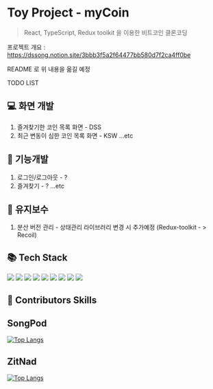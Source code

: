 # Toy Project - myCoin
 > React, TypeScript, Redux toolkit 을 이용한 비트코인 클론코딩

프로젝트 개요 : https://dssong.notion.site/3bbb3f5a2f64477bb580d7f2ca4ff0be

README 로 위 내용을 옮길 예정

TODO LIST

## 💻 화면 개발
1. 즐겨찾기한 코인 목록 화면 - DSS
2. 최근 변동이 심한 코인 목록 화면 - KSW
...etc

## 🔨 기능개발
1. 로그인/로그아웃 - ?
2. 즐겨찾기 - ?
...etc

## 👀 유지보수
1. 분산 버전 관리 - 상태관리 라이브러리 변경 시 추가예정 (Redux-toolkit - > Recoil)

## 📚 Tech Stack
<div>
    <img src="https://img.shields.io/badge/react-61DAFB?style=for-the-badge&logo=react&logoColor=black">
    <img src="https://img.shields.io/badge/Next.js-000000?style=for-the-badge&logo=Next.js&logoColor=black">
    <img src="https://img.shields.io/badge/styled-components-DB7093?style=for-the-badge&logo=styled-components&logoColor=black">
    <img src="https://img.shields.io/badge/react-61DAFB?style=for-the-badge&logo=react&logoColor=black">
    <img src="https://img.shields.io/badge/TypeScript-3178C6?style=for-the-badge&logo=TypeScript&logoColor=black">
    <img src="https://img.shields.io/badge/Recoil-0075EB?style=for-the-badge&logo=Revolut&logoColor=black">
    <img src="https://img.shields.io/badge/React Query-FF4154?style=for-the-badge&logo=React Query&logoColor=black">
    <img src="https://img.shields.io/badge/Redux-764ABC?style=for-the-badge&logo=Redux&logoColor=black">
    <img src="https://img.shields.io/badge/git-F05032?style=for-the-badge&logo=git&logoColor=white">
</div>

## 🙋 Contributors Skills
## SongPod
[![Top Langs](https://github-readme-stats.vercel.app/api/top-langs/?username=DaeSoeps)](https://github.com/DaeSoeps/github-readme-stats)

## ZitNad
[![Top Langs](https://github-readme-stats.vercel.app/api/top-langs/?username=sihwann)](https://github.com/sihwann/github-readme-stats)